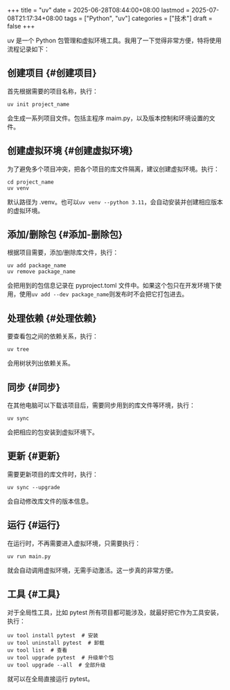 +++
title = "uv"
date = 2025-06-28T08:44:00+08:00
lastmod = 2025-07-08T21:17:34+08:00
tags = ["Python", "uv"]
categories = ["技术"]
draft = false
+++

uv 是一个 Python 包管理和虚拟环境工具。我用了一下觉得非常方便，特将使用流程记录如下： <br/>

<!--more-->


## 创建项目 {#创建项目}

首先根据需要的项目名称，执行： <br/>

```shell
uv init project_name
```

会生成一系列项目文件。包括主程序 maim.py，以及版本控制和环境设置的文件。 <br/>


## 创建虚拟环境 {#创建虚拟环境}

为了避免多个项目冲突，把各个项目的库文件隔离，建议创建虚拟环境。执行： <br/>

```shell
cd project_name
uv venv
```

默认路径为 .venv。也可以​`uv venv --python 3.11`​，会自动安装并创建相应版本的虚拟环境。 <br/>


## 添加/删除包 {#添加-删除包}

根据项目需要，添加/删除库文件，执行： <br/>

```shell
uv add package_name
uv remove package_name
```

会把用到的包信息记录在 pyproject.toml 文件中。如果这个包只在开发环境下使用，使用​`uv add --dev package_name`​则发布时不会把它打包进去。 <br/>


## 处理依赖 {#处理依赖}

要查看包之间的依赖关系，执行： <br/>

```shell
uv tree
```

会用树状列出依赖关系。 <br/>


## 同步 {#同步}

在其他电脑可以下载该项目后，需要同步用到的库文件等环境，执行： <br/>

```shell
uv sync
```

会把相应的包安装到虚拟环境下。 <br/>


## 更新 {#更新}

需要更新项目的库文件时，执行： <br/>

```shell
uv sync --upgrade
```

会自动修改库文件的版本信息。 <br/>


## 运行 {#运行}

在运行时，不再需要进入虚拟环境，只需要执行： <br/>

```shell
uv run main.py
```

就会自动调用虚拟环境，无需手动激活。这一步真的非常方便。 <br/>


## 工具 {#工具}

对于全局性工具，比如 pytest 所有项目都可能涉及，就最好把它作为工具安装，执行： <br/>

```shell
uv tool install pytest  # 安装
uv tool uninstall pytest  # 卸载
uv tool list  # 查看
uv tool upgrade pytest  # 升级单个包
uv tool upgrade --all  # 全部升级
```

就可以在全局直接运行 pytest。 <br/>

